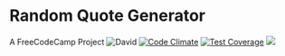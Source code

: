 # Random Quote Generator
A FreeCodeCamp Project
![David](https://david-dm.org/johnpaulada/random-quote-generator.svg)
[![Code Climate](https://codeclimate.com/github/johnpaulada/random-quote-generator/badges/gpa.svg)](https://codeclimate.com/github/johnpaulada/random-quote-generator)
[![Test Coverage](https://codeclimate.com/github/johnpaulada/random-quote-generator/badges/coverage.svg)](https://codeclimate.com/github/johnpaulada/random-quote-generator/coverage)
<a href="https://codeclimate.com/github/johnpaulada/random-quote-generator"><img src="https://codeclimate.com/github/johnpaulada/random-quote-generator/badges/issue_count.svg" /></a>
